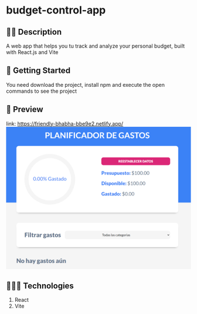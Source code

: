 # budget-control-app

## ✍🏻 Description

A web app that helps you tu track and analyze your personal budget, built with React.js and Vite

## 🚀 Getting Started

You need download the project, install npm and execute the open commands to see the project

## 🎨 Preview

link: https://friendly-bhabha-bbe9e2.netlify.app/
![](preview.png)

## 👩🏻‍💻 Technologies

1. React
2. Vite
